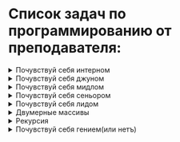 # Список задач по программированию от преподавателя:

<details><summary>Почувствуй себя интерном</summary>

0.  ~~Вывести квадрат числа~~
    [Код](Non_lection/Exp000/Program.cs)

1.  ~~По двум заданным числам проверять является ли первое квадратом второго~~
    [Код](Non_lection/Exp001/Program.cs)

2.  ~~Даны два числа. Показать большее и меньшее число~~
    [Код](lection001/Exp001/Program.cs)

3.  ~~По заданному номеру дня недели вывести его название~~
    [Код](Non_lection/Exp002/Program.cs)

4.  ~~Найти максимальное из трех чисел~~
    [Код](lection001/Exp002/Program.cs)

5.  Написать программу вычисления значения функции y = f(a)

6.  ~~Выяснить является ли число чётным~~
    [Код](lection001/Exp003/Program.cs)

7.  ~~Показать числа от -N до N~~
    [Код](Non_lection/Exp003/Program.cs)

8.  ~~Показать четные числа от 1 до N~~
    [Код](lection001/Exp004/Program.cs)

9.  ~~Показать последнюю цифру трёхзначного числа~~
    [Код](lection001/Exp004/Program.cs)

10. ~~Показать вторую цифру трёхзначного числа~~
    [Код](Non_lection/Exp004/Program.cs)

11. ~~Дано число из отрезка [10, 99]. Показать наибольшую цифру числа~~
    [Код](Non_lection/Exp005/Program.cs)

12. ~~Удалить вторую цифру трёхзначного числа~~
    [Код](Non_lection/Exp006/Program.cs)

13. Выяснить, кратно ли число заданному, если нет, вывести остаток.

14. ~~Найти третью цифру числа или сообщить, что её нет~~
[Код](lection002/Exp002/Program.cs)
</details>

<details><summary>Почувствуй себя джуном</summary>

15. ~~Дано число. Проверить кратно ли оно 7 или 23~~
    [Код](Non_lection/Exp007/Program.cs)

16. ~~Дано число обозначающее день недели. Выяснить является номер дня недели выходным~~
    [Код](lection002/Exp003/Program.cs)

17. ~~По двум заданным числам проверять является ли одно квадратом другого~~
    [Код](Non_lection/Exp001/Program.cs)

18. Проверить истинность утверждения ¬(X ⋁ Y) = ¬X ⋀ ¬Y

19. Определить номер четверти плоскости, в которой находится точка с координатами Х и У, причем X ≠ 0 и Y ≠ 0

20. Задать номер четверти, показать диапазоны для возможных координат

21. ~~Программа проверяет пятизначное число на палиндромом, без строк~~
    [Код](lection003/Exp000/Program.cs)

22. ~~Найти расстояние между точками в пространстве 3D~~
    [Код](lection003/Exp001/Program.cs)

</details>

<details><summary>Почувствуй себя мидлом</summary>

23. ~~Показать таблицу квадратов чисел от 1 до N~~
    [Код](lection003/Exp002/Program.cs)

24. ~~Найти кубы чисел от 1 до N~~
    [Код](lection003/Exp002/Program.cs)

25. Найти сумму чисел от 1 до А

26. Возведите число А в натуральную степень B используя цикл

27. ~~Определить количество цифр в числе~~
    [Код](Non_lection/Exp008/Program.cs)
28. ~~Подсчитать сумму цифр в числе~~
    [Код](lection004/Exp001/Program.cs)

29. Написать программу вычисления произведения чисел от 1 до N

30. Показать кубы чисел, заканчивающихся на четную цифру
</details>

<details><summary>Почувствуй себя сеньором</summary>

31. Задать массив из 8 элементов и вывести их на экран

32. Задать массив из 8 элементов, заполненных нулями и единицами вывести их на экран

33. Задать массив из 12 элементов, заполненных числами из [0,9]. Найти сумму положительных/отрицательных элементов массива

34. Написать программу замену элементов массива на противоположные

35. Определить, присутствует ли в заданном массиве, некоторое число

36. Задать массив, заполнить случайными положительными трёхзначными числами. Показать количество нечетных\четных чисел

37. ~~Найдите произведение пар чисел в одномерном массиве.~~
    [Код](lection005/Exp000/Program.cs)

38. Найти сумму чисел одномерного массива стоящих на нечетной позиции

39. Найти произведение пар чисел в одномерном массиве. Парой считаем первый и последний элемент, второй и предпоследний и т.д.

40. В Указанном массиве вещественных чисел найдите разницу между максимальным и минимальным элементом
</details>

<details><summary>Почувствуй себя лидом</summary>

41. Выяснить являются ли три числа сторонами треугольника

42. ~~Определить сколько чисел больше 0 введено с клавиатуры~~
    [Код](lection006/Exp000/Program.cs)

43. Написать программу преобразования десятичного числа в двоичное

44. ~~Найти точку пересечения двух прямых заданных уравнением y = k1 _x + b1, y = k2_ x + b2, b1 k1 и b2 и k2 заданы~~
    [Код](lection006/Exp001/Program.cs)

45. Показать числа Фибоначчи

46. Написать программу масштабирования фигуры

```

Тут для тех кто далеко улетел, чтобы задавались вершины фигуры списком (одной строкой)

например: "(0,0) (2,0) (2,2) (0,2)"

коэффициент масштабирования k задавался отдельно - 2 или 4 или 0.5

В результате показать координаты, которые получатся.

при k = 2 получаем "(0,0) (4,0) (4,4) (0,4)"

```

47. Написать программу копирования массива
</details>

<details><summary>Двумерные массивы</summary>

48. Показать двумерный массив размером m×n заполненный целыми числами

49. ~~Показать двумерный массив размером m×n заполненный случайными вещественными числами~~
    [Код](lection007/Exp000/Program.cs)

50. В двумерном массиве n×k заменить четные элементы на противоположные

51. Задать двумерный массив следующим правилом: Aₘₙ = m+n

52. ~~Задайте двумерный массив из целых чисел. Найдите среднее арифметическое элементов в каждом столбце~~
    [Код](lection007/Exp002/Program.cs)

53. ~~Напишите программу, которая на вход принимает позиции элемента в двумерном массиве и возвращает значение этого элемента или же указание, что такого элемента нет~~
    [Код](lection007/Exp001/Program.cs)

54. В матрице чисел найти сумму элементов главной диагонали

55. Дан целочисленный массив. Найти среднее арифметическое каждого из столбцов.

56. ~~Задайте прямоугольный двумерный массив. Напишите программу, которая будет находить строку с наименьшей суммой элементов~~
    [Код](lection008/Exp000/Program.cs)

57. ~~Написать программу, упорядочивания по убыванию элементы каждой строки двумерной массива.~~
    [Код](Non_lection/Exp009/Program.cs)

58. Написать программу, которая в двумерном массиве заменяет строки на столбцы или сообщить, что это невозможно (в случае, если матрица не квадратная).

59. В прямоугольной матрице найти строку с наименьшей суммой элементов.

60. Составить частотный словарь элементов двумерного массива

Частотный словарь содержит информацию о том, сколько раз встречается элемент входных данных.

Пример:

Есть набор данных

```

{ 1, 9, 9, 0, 2, 8, 0, 9 }

```

частотный массив может быть представлен так:

```

0 встречается 2 раза

1 встречается 1 раз

2 встречается 1 раз

8 встречается 1 раз

9 встречается 3 раза

```

Если набор данных - таблица

```

1, 2, 3

4, 6, 1

2, 1, 6

```

на выходе ожидаем получить

```

1 встречается 3 раза

2 встречается 2 раз

3 встречается 1 раз

4 встречается 1 раз

6 встречается 2 раза

```

Пример частотного массива для текстовых данных:

Входные данные:

_Частотный анализ – это один из методов криптоанализа, основывающийся на предположении о существовании нетривиального статистического распределения отдельных символов и их последовательностей как в открытом тексте, так и шифрованном тексте, которое с точностью до замены символов будет сохраняться в процессе шифрования и дешифрования._

Частотный анализ может выглядеть так

```

Символ пробел/space встречается 41 раз. Частота 12.28%

Символ о встречается 38 раз.  Частота 11.38%

Символ и встречается 26 раз.  Частота 7.78%

Символ т встречается 25 раз.  Частота 7.49%

Символ е встречается 23 раза. Частота 6.89%

Символ с встречается 21 раз.  Частота 6.29%

Символ н встречается 20 раз.  Частота 5.99%

Символ а встречается 20 раз.  Частота 5.99%

Символ в встречается 16 раз.  Частота 4.79%

Символ р встречается 12 раз.  Частота 3.59%

Символ л встречается 10 раз.  Частота 2.99%

Символ к встречается 9 раз.   Частота 2.69%

Символ д встречается 9 раз.   Частота 2.69%

Символ п встречается 6 раз.   Частота 1.80%

Символ я встречается 6 раз.   Частота 1.80%

Символ м встречается 6 раз.   Частота 1.80%

Символ ь встречается 5 раз.   Частота 1.50%

Символ ы встречается 5 раз.   Частота 1.50%

Символ з встречается 4 раза.  Частота 1.20%

Символ х встречается 3 раза.  Частота 0.90%

Символ ш встречается 3 раза.  Частота 0.90%

Символ ф встречается 3 раза.  Частота 0.90%

Символ ч встречается 3 раза.  Частота 0.90%

Символ й встречается 3 раза.  Частота 0.90%

Символ , встречается 3 раза.  Частота 0.90%

Символ щ встречается 2 раза.  Частота 0.60%

Символ ю встречается 2 раза.  Частота 0.60%

Символ у встречается 2 раза.  Частота 0.60%

Символ г встречается 2 раза.  Частота 0.60%

Символ ж встречается 1 раз.   Частота 0.30%

Символ э встречается 1 раз.   Частота 0.30%

Символ – встречается 1 раз.   Частота 0.30%

Символ б встречается 1 раз.   Частота 0.30%

Символ ц встречается 1 раз.   Частота 0.30%

Символ . встречается 1 раз.   Частота 0.30%

```

[url](https://abakbot.ru/online-5/97-freq-letter "источник")

61. Найти произведение двух матриц

62. В двумерном массиве целых чисел. Удалить строку и столбец, на пересечении которых расположен наименьший элемент.

63. Сформировать трехмерный массив не повторяющимися двузначными числами показать его построчно на экран выводя индексы соответствующего элемента

64. Показать треугольник Паскаля

\*Сделать вывод в виде равнобедренного треугольника

65. Спирально заполнить двумерный массив:

```

  1  2  3  4

 12 13 14  5

 11 16 15  6

 10  9  8  7

```

</details>

<details><summary>Рекурсия</summary>

66. ~~Показать натуральные числа от 1 до N, N задано~~
    [Код](lection009/Exp000/Program.cs)

67. Показать натуральные числа от N до 1, N задано

68. ~~Показать натуральные числа от M до N, N и M заданы~~
    [Код](lection009/Exp001/Program.cs)

69. Найти сумму элементов от M до N, N и M заданы

70. Найти сумму цифр числа

71. ~~Написать программу вычисления функции Аккермана рекурсией~~
    [Код](lection009/Exp002/Program.cs)

72. Написать программу возведения числа А в целую стень B

73. Написать программу показывающие первые N чисел, для которых каждое следующее равно сумме двух предыдущих. Первые два элемента последовательности задаются пользователем

74. В некотором машинном алфавите имеются четыре буквы «а», «и», «с» и «в». Покажите все слова, состоящие из n букв, которые можно построить из букв этого алфавита
</details>

<details><summary>Почувствуй себя гением(или нетъ)</summary>

75. Есть два массива info и data.

Массив data состоит из нулей и единиц хранящий числа в двоичном представлении. Числа идут друг за другом без разделителей.

Массив info состоит из чисел, которые представляют колличество бит чисел из массива data.

Составить массив десятичных представлений чисел массива data с учётом информации из массива info.

Пример:

```

входные данные:

data = {0, 1, 1, 1, 1, 0, 0, 0, 1 }

info = {2, 3, 3, 1 }



выходные данные:

1, 7, 0, 1

```

Какие ошибки могут возникнуть при обработке наборов данных?

76. Есть число N. Скольно групп M, можно получить при разбиении всех чисел на группы, так чтобы в одной группе все числа были взаимно просты.

Например для N = 50, M получается 6

Одно из решений :

```

Группа 1: 1

Группа 2: 2 3 11 13 17 19 23 29 31 37 41 43 47

Группа 3: 4 6 9 10 14 15 21 22 25 26 33 34 35 38 39 46 49

Группа 4: 8 12 18 20 27 28 30 42 44 45 50

Группа 5: 7 16 24 36 40

Группа 6: 5 32 48

```

Ещё одно решение:

```

Группа 1: 1

Группа 2: 2 3 5 7 11 13 17 19 23 29 31 37 41 43 47

Группа 3: 4 6 9 10 14 15 21 22 25 26 33 34 35 38 39 46 49

Группа 4: 8 12 18 20 27 28 30 42 44 45 50

Группа 5: 16 24 36 40

Группа 6: 32 48



```

Задача: найти M при заданном N и получить одно из разбиений на группы

N ≤ 10²⁰

</details>
